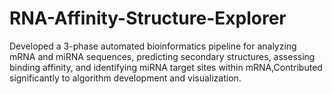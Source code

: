 # RNA-Affinity-Structure-Explorer
Developed a 3-phase automated bioinformatics pipeline for analyzing mRNA and miRNA sequences, predicting secondary structures, assessing binding affinity, and identifying miRNA target sites within mRNA,Contributed significantly to algorithm development and visualization.
